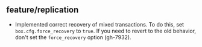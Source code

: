 ## feature/replication

* Implemented correct recovery of mixed transactions. To do this, set
  `box.cfg.force_recovery` to `true`. If you need to revert to the old
  behavior, don't set the `force_recovery` option (gh-7932).
